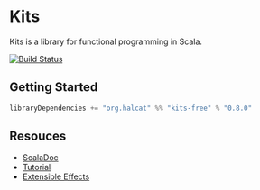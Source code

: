 # Kits

Kits is a library for functional programming in Scala.

[![Build Status](https://travis-ci.org/halcat0x15a/kits.svg?branch=master)](https://travis-ci.org/halcat0x15a/kits)

## Getting Started

```scala
libraryDependencies += "org.halcat" %% "kits-free" % "0.8.0"
```

## Resouces

* [ScalaDoc](http://halcat.org/kits/latest/api/index.html)
* [Tutorial](https://github.com/halcat0x15a/kits/blob/master/TUTORIAL.md)
* [Extensible Effects](http://halcat.org/scala/extensible/index.html)
